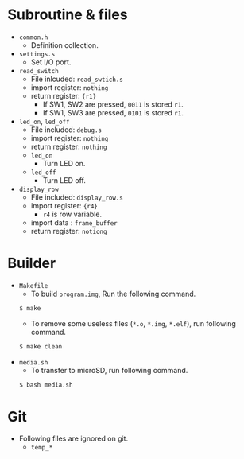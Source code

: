 # Subroutine & files
- `common.h`
	- Definition collection.
- `settings.s`
	- Set I/O port.
- `read_switch`
	- File inlcuded: `read_swtich.s`
	- import register: `nothing`
	- return register: `{r1}`
		- If SW1, SW2 are pressed, `0011` is stored `r1`.
		- If SW1, SW3 are pressed, `0101` is stored `r1`.
- `led_on`, `led_off`
	- File included: `debug.s`
	- import register: `nothing`
	- return register: `nothing`
	- `led_on`
		- Turn LED on.
	- `led_off`
		- Turn LED off.
- `display_row`
	- File included: `display_row.s`
	- import register: `{r4}`
		- `r4` is row variable.
	- import data    : `frame_buffer`
	- return register: `notiong`
# Builder
- `Makefile`
	- To build `program.img`, Run the following command.
	```Bash
	$ make
	```
	- To remove some useless files (`*.o`, `*.img`, `*.elf`), run following command.
	```Bash
	$ make clean
	```
- `media.sh`
	- To transfer to microSD, run following command.
	```Bash
	$ bash media.sh
	```
# Git
- Following files are ignored on git.
	- `temp_*`
